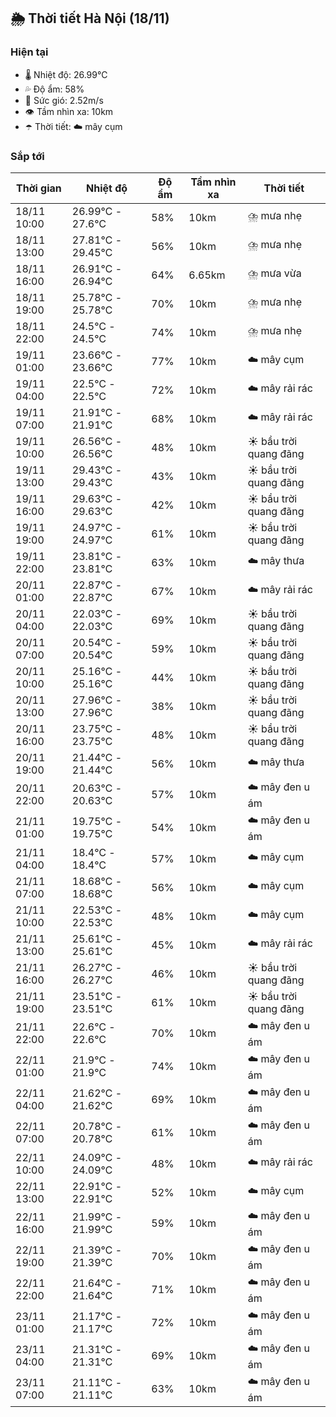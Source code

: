 ## 🌦️ Thời tiết Hà Nội (18/11)

### Hiện tại

- 🌡️ Nhiệt độ: 26.99℃
- 💦 Độ ẩm: 58%
- 💨 Sức gió: 2.52m/s
- 👁️ Tầm nhìn xa: 10km
- ☂️ Thời tiết: ☁️ mây cụm

### Sắp tới

| Thời gian | Nhiệt độ | Độ ẩm | Tầm nhìn xa | Thời tiết |
| --- | --- | --- | --- | --- |
| 18/11 10:00 | 26.99℃ - 27.6℃ | 58% | 10km | ⛈️ mưa nhẹ |
| 18/11 13:00 | 27.81℃ - 29.45℃ | 56% | 10km | ⛈️ mưa nhẹ |
| 18/11 16:00 | 26.91℃ - 26.94℃ | 64% | 6.65km | ⛈️ mưa vừa |
| 18/11 19:00 | 25.78℃ - 25.78℃ | 70% | 10km | ⛈️ mưa nhẹ |
| 18/11 22:00 | 24.5℃ - 24.5℃ | 74% | 10km | ⛈️ mưa nhẹ |
| 19/11 01:00 | 23.66℃ - 23.66℃ | 77% | 10km | ☁️ mây cụm |
| 19/11 04:00 | 22.5℃ - 22.5℃ | 72% | 10km | ☁️ mây rải rác |
| 19/11 07:00 | 21.91℃ - 21.91℃ | 68% | 10km | ☁️ mây rải rác |
| 19/11 10:00 | 26.56℃ - 26.56℃ | 48% | 10km | ☀️ bầu trời quang đãng |
| 19/11 13:00 | 29.43℃ - 29.43℃ | 43% | 10km | ☀️ bầu trời quang đãng |
| 19/11 16:00 | 29.63℃ - 29.63℃ | 42% | 10km | ☀️ bầu trời quang đãng |
| 19/11 19:00 | 24.97℃ - 24.97℃ | 61% | 10km | ☀️ bầu trời quang đãng |
| 19/11 22:00 | 23.81℃ - 23.81℃ | 63% | 10km | ☁️ mây thưa |
| 20/11 01:00 | 22.87℃ - 22.87℃ | 67% | 10km | ☁️ mây rải rác |
| 20/11 04:00 | 22.03℃ - 22.03℃ | 69% | 10km | ☀️ bầu trời quang đãng |
| 20/11 07:00 | 20.54℃ - 20.54℃ | 59% | 10km | ☀️ bầu trời quang đãng |
| 20/11 10:00 | 25.16℃ - 25.16℃ | 44% | 10km | ☀️ bầu trời quang đãng |
| 20/11 13:00 | 27.96℃ - 27.96℃ | 38% | 10km | ☀️ bầu trời quang đãng |
| 20/11 16:00 | 23.75℃ - 23.75℃ | 48% | 10km | ☀️ bầu trời quang đãng |
| 20/11 19:00 | 21.44℃ - 21.44℃ | 56% | 10km | ☁️ mây thưa |
| 20/11 22:00 | 20.63℃ - 20.63℃ | 57% | 10km | ☁️ mây đen u ám |
| 21/11 01:00 | 19.75℃ - 19.75℃ | 54% | 10km | ☁️ mây đen u ám |
| 21/11 04:00 | 18.4℃ - 18.4℃ | 57% | 10km | ☁️ mây cụm |
| 21/11 07:00 | 18.68℃ - 18.68℃ | 56% | 10km | ☁️ mây cụm |
| 21/11 10:00 | 22.53℃ - 22.53℃ | 48% | 10km | ☁️ mây cụm |
| 21/11 13:00 | 25.61℃ - 25.61℃ | 45% | 10km | ☁️ mây rải rác |
| 21/11 16:00 | 26.27℃ - 26.27℃ | 46% | 10km | ☀️ bầu trời quang đãng |
| 21/11 19:00 | 23.51℃ - 23.51℃ | 61% | 10km | ☀️ bầu trời quang đãng |
| 21/11 22:00 | 22.6℃ - 22.6℃ | 70% | 10km | ☁️ mây đen u ám |
| 22/11 01:00 | 21.9℃ - 21.9℃ | 74% | 10km | ☁️ mây đen u ám |
| 22/11 04:00 | 21.62℃ - 21.62℃ | 69% | 10km | ☁️ mây đen u ám |
| 22/11 07:00 | 20.78℃ - 20.78℃ | 61% | 10km | ☁️ mây đen u ám |
| 22/11 10:00 | 24.09℃ - 24.09℃ | 48% | 10km | ☁️ mây rải rác |
| 22/11 13:00 | 22.91℃ - 22.91℃ | 52% | 10km | ☁️ mây cụm |
| 22/11 16:00 | 21.99℃ - 21.99℃ | 59% | 10km | ☁️ mây đen u ám |
| 22/11 19:00 | 21.39℃ - 21.39℃ | 70% | 10km | ☁️ mây đen u ám |
| 22/11 22:00 | 21.64℃ - 21.64℃ | 71% | 10km | ☁️ mây đen u ám |
| 23/11 01:00 | 21.17℃ - 21.17℃ | 72% | 10km | ☁️ mây đen u ám |
| 23/11 04:00 | 21.31℃ - 21.31℃ | 69% | 10km | ☁️ mây đen u ám |
| 23/11 07:00 | 21.11℃ - 21.11℃ | 63% | 10km | ☁️ mây đen u ám |
